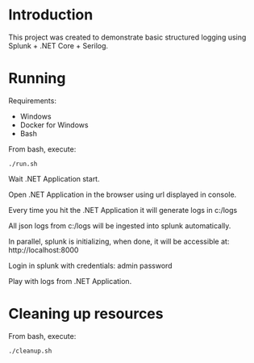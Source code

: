 # Introduction

This project was created to demonstrate basic structured logging using Splunk + .NET Core + Serilog.

# Running

Requirements:
- Windows
- Docker for Windows
- Bash

From bash, execute:
```
./run.sh
```

Wait .NET Application start.

Open .NET Application in the browser using url displayed in console.

Every time you hit the .NET Application it will generate logs in c:/logs

All json logs from c:/logs will be ingested into splunk automatically.

In parallel, splunk is initializing, when done, it will be accessible at:
http://localhost:8000

Login in splunk with credentials: admin password

Play with logs from .NET Application.

# Cleaning up resources

From bash, execute:
```
./cleanup.sh
```
